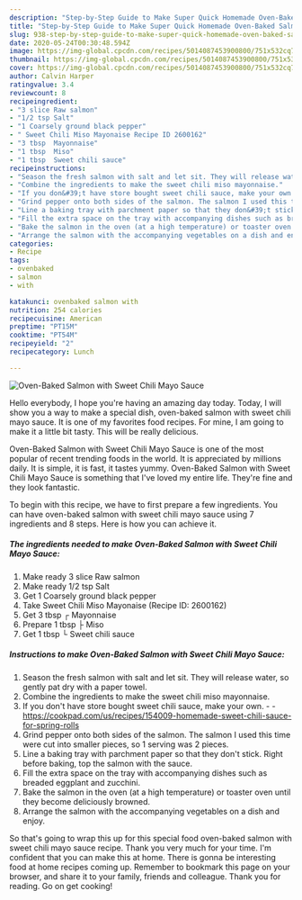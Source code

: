 ```yaml
---
description: "Step-by-Step Guide to Make Super Quick Homemade Oven-Baked Salmon with Sweet Chili Mayo Sauce"
title: "Step-by-Step Guide to Make Super Quick Homemade Oven-Baked Salmon with Sweet Chili Mayo Sauce"
slug: 938-step-by-step-guide-to-make-super-quick-homemade-oven-baked-salmon-with-sweet-chili-mayo-sauce
date: 2020-05-24T00:30:48.594Z
image: https://img-global.cpcdn.com/recipes/5014087453900800/751x532cq70/oven-baked-salmon-with-sweet-chili-mayo-sauce-recipe-main-photo.jpg
thumbnail: https://img-global.cpcdn.com/recipes/5014087453900800/751x532cq70/oven-baked-salmon-with-sweet-chili-mayo-sauce-recipe-main-photo.jpg
cover: https://img-global.cpcdn.com/recipes/5014087453900800/751x532cq70/oven-baked-salmon-with-sweet-chili-mayo-sauce-recipe-main-photo.jpg
author: Calvin Harper
ratingvalue: 3.4
reviewcount: 8
recipeingredient:
- "3 slice Raw salmon"
- "1/2 tsp Salt"
- "1 Coarsely ground black pepper"
- " Sweet Chili Miso Mayonaise Recipe ID 2600162"
- "3 tbsp  Mayonnaise"
- "1 tbsp  Miso"
- "1 tbsp  Sweet chili sauce"
recipeinstructions:
- "Season the fresh salmon with salt and let sit. They will release water, so gently pat dry with a paper towel."
- "Combine the ingredients to make the sweet chili miso mayonnaise."
- "If you don&#39;t have store bought sweet chili sauce, make your own.  https://cookpad.com/us/recipes/154009-homemade-sweet-chili-sauce-for-spring-rolls"
- "Grind pepper onto both sides of the salmon. The salmon I used this time were cut into smaller pieces, so 1 serving was 2 pieces."
- "Line a baking tray with parchment paper so that they don&#39;t stick. Right before baking, top the salmon with the sauce."
- "Fill the extra space on the tray with accompanying dishes such as breaded eggplant and zucchini."
- "Bake the salmon in the oven (at a high temperature) or toaster oven until they become deliciously browned."
- "Arrange the salmon with the accompanying vegetables on a dish and enjoy."
categories:
- Recipe
tags:
- ovenbaked
- salmon
- with

katakunci: ovenbaked salmon with 
nutrition: 254 calories
recipecuisine: American
preptime: "PT15M"
cooktime: "PT54M"
recipeyield: "2"
recipecategory: Lunch

---
```



![Oven-Baked Salmon with Sweet Chili Mayo Sauce](https://img-global.cpcdn.com/recipes/5014087453900800/751x532cq70/oven-baked-salmon-with-sweet-chili-mayo-sauce-recipe-main-photo.jpg)

Hello everybody, I hope you're having an amazing day today. Today, I will show you a way to make a special dish, oven-baked salmon with sweet chili mayo sauce. It is one of my favorites food recipes. For mine, I am going to make it a little bit tasty. This will be really delicious.



Oven-Baked Salmon with Sweet Chili Mayo Sauce is one of the most popular of recent trending foods in the world. It is appreciated by millions daily. It is simple, it is fast, it tastes yummy. Oven-Baked Salmon with Sweet Chili Mayo Sauce is something that I've loved my entire life. They're fine and they look fantastic.


To begin with this recipe, we have to first prepare a few ingredients. You can have oven-baked salmon with sweet chili mayo sauce using 7 ingredients and 8 steps. Here is how you can achieve it.

<!--inarticleads1-->

##### The ingredients needed to make Oven-Baked Salmon with Sweet Chili Mayo Sauce:

1. Make ready 3 slice Raw salmon
1. Make ready 1/2 tsp Salt
1. Get 1 Coarsely ground black pepper
1. Take  Sweet Chili Miso Mayonaise (Recipe ID: 2600162)
1. Get 3 tbsp ┌ Mayonnaise
1. Prepare 1 tbsp ├ Miso
1. Get 1 tbsp └ Sweet chili sauce




<!--inarticleads2-->

##### Instructions to make Oven-Baked Salmon with Sweet Chili Mayo Sauce:

1. Season the fresh salmon with salt and let sit. They will release water, so gently pat dry with a paper towel.
1. Combine the ingredients to make the sweet chili miso mayonnaise.
1. If you don&#39;t have store bought sweet chili sauce, make your own. -  - https://cookpad.com/us/recipes/154009-homemade-sweet-chili-sauce-for-spring-rolls
1. Grind pepper onto both sides of the salmon. The salmon I used this time were cut into smaller pieces, so 1 serving was 2 pieces.
1. Line a baking tray with parchment paper so that they don&#39;t stick. Right before baking, top the salmon with the sauce.
1. Fill the extra space on the tray with accompanying dishes such as breaded eggplant and zucchini.
1. Bake the salmon in the oven (at a high temperature) or toaster oven until they become deliciously browned.
1. Arrange the salmon with the accompanying vegetables on a dish and enjoy.




So that's going to wrap this up for this special food oven-baked salmon with sweet chili mayo sauce recipe. Thank you very much for your time. I'm confident that you can make this at home. There is gonna be interesting food at home recipes coming up. Remember to bookmark this page on your browser, and share it to your family, friends and colleague. Thank you for reading. Go on get cooking!
